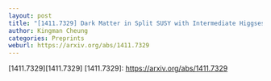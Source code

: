 ```yaml
---
layout: post
title: "[1411.7329] Dark Matter in Split SUSY with Intermediate Higgses"
author: Kingman Cheung
categories: Preprints
weburl: https://arxiv.org/abs/1411.7329
---
```


[1411.7329][1411.7329]
[1411.7329]: https://arxiv.org/abs/1411.7329
